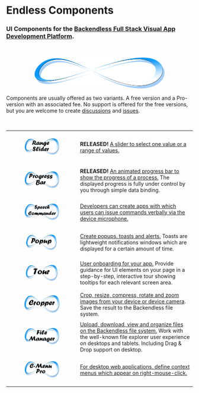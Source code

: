 # Endless Components


### UI Components for the [Backendless Full Stack Visual App Development Platform](https://backendless.com).

<br>

<p align="center">
  <img src="./assets/endlessLogo.png" width="70%"/>
</p>

Components are usually offered as two variants. A free version and a Pro-version with an associated fee. No support is offered for the free versions, but you are welcome to create [discussions](https://github.com/klako-web/Endless-Components/discussions) and [issues](https://github.com/klako-web/Endless-Components/issues).

<br>

| | |
| --- | --- |
| <p align="center"> [ <img src="./EndlessRangeSlider/assets/Icon.png" width="52%"/> ](./EndlessRangeSlider/README.md) | **RELEASED!** [A slider to select one value or a range of values.](./EndlessRangeSlider/README.md)  |
| <p align="center"> [ <img src="./EndlessProgressBar/assets/IconProgressBar.png" width="52%"/> ](./EndlessProgressBar/README.md) | **RELEASED!** [An animated progress bar to show the progress of a process.](./EndlessProgressBar/README.md) The displayed progress is fully under control by you through simple data binding. |
| <p align="center"> [ <img src="./EndlessSpeechCommander/assets/icon.png" width="52%"/> ](./EndlessSpeechCommander/README.md) | [Developers can create apps with which users can issue commands verbally via the device microphone.](./EndlessSpeechCommander/README.md)  |
| <p align="center"> [ <img src="./EndlessPopup/assets/IconPopup.png" width="50%"/> ](./EndlessPopup/README.md) | [Create popups, toasts and alerts.](./EndlessPopup/README.md) Toasts are lightweight notifications windows which are displayed for a certain amount of time. |
| <p align="center"> [ <img src="./EndlessTour/assets/iconTour.png" width="48%"/> ](./EndlessTour/README.md) | [User onboarding for your app.](./EndlessTour/README.md) Provide guidance for UI elements on your page in a step-by-step, interactive tour showing tooltips for each relevant screen area.  |
| <p align="center"> [ <img src="./EndlessCropper/assets/Icon.png" width="54%"/> ](./EndlessCropper/README.md) | [Crop, resize, compress, rotate and zoom images from your device or device camera](./EndlessCropper/README.md). Save the result to the Backendless file system.  |
| <p align="center"> [ <img src="./EndlessFileManager/assets/IconFilemanager.png" width="52%"/> ](./EndlessFileManager/README.md) | [Upload, download, view and organize files on the Backendless file system.](./EndlessFileManager/README.md) Work with the well-known file explorer user experience on desktops and tablets. Including Drag & Drop support on desktop. |
| <p align="center"> [ <img src="./EndlessContextMenu/assets/C-Menu.png" width="52%"/> ](./EndlessContextMenu/README.md) | [For desktop web applications, define context menus which appear on right-mouse-click.](./EndlessContextMenu/README.md) |

